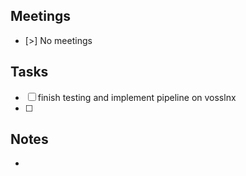 
## Meetings
- [>] No meetings

## Tasks
- [ ] finish testing and implement pipeline on vosslnx
- [ ] 

## Notes
- 
